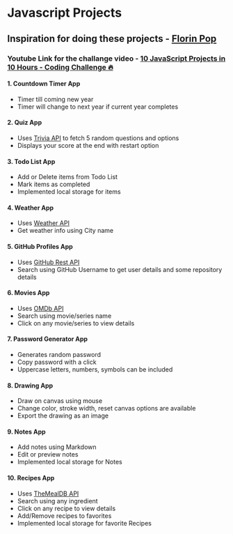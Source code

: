 # Javascript Projects

## Inspiration for doing these projects - [Florin Pop](https://github.com/florinpop17)

### Youtube Link for the challange video - [10 JavaScript Projects in 10 Hours - Coding Challenge 🔥](https://www.youtube.com/watch?v=dtKciwk_si4&t=20430s)

#### **1. Countdown Timer App**

- Timer till coming new year
- Timer will change to next year if current year completes

#### **2. Quiz App**

- Uses [Trivia API](https://opentdb.com/api_config.php) to fetch 5 random questions and options
- Displays your score at the end with restart option

#### **3. Todo List App**

- Add or Delete items from Todo List
- Mark items as completed
- Implemented local storage for items

#### **4. Weather App**

- Uses [Weather API](https://api.openweathermap.org)
- Get weather info using City name

#### **5. GitHub Profiles App**

- Uses [GitHub Rest API](https://developer.github.com/v3/)
- Search using GitHub Username to get user details and some repository details

#### **6. Movies App**

- Uses [OMDb API](https://www.omdbapi.com/)
- Search using movie/series name
- Click on any movie/series to view details

#### **7. Password Generator App**

- Generates random password
- Copy password with a click
- Uppercase letters, numbers, symbols can be included

#### **8. Drawing App**

- Draw on canvas using mouse
- Change color, stroke width, reset canvas options are available
- Export the drawing as an image

#### **9. Notes App**

- Add notes using Markdown
- Edit or preview notes
- Implemented local storage for Notes

#### **10. Recipes App**

- Uses [TheMealDB API](https://www.themealdb.com/api.php)
- Search using any ingredient
- Click on any recipe to view details
- Add/Remove recipes to favorites
- Implemented local storage for favorite Recipes
